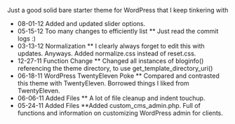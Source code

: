 Just a good solid bare starter theme for WordPress that I keep tinkering with

* 08-01-12 Added and updated slider options.
* 05-15-12 Too many changes to efficiently list
** Just read the commit logs :)
* 03-13-12 Normalization
** I clearly always forget to edit this with updates. Anyways. Added normalize.css instead of reset.css.
* 12-27-11 Function Change
** Changed all instances of bloginfo() referencing the theme directory, to use get_template_directory_uri()
* 06-18-11 WordPress TwentyEleven Poke
** Compared and contrasted this theme with TwentyEleven. Borrowed things I liked from TwentyEleven.
* 06-06-11 Added Files
** A lot of file cleanup and indent touchup.
* 05-24-11 Added Files
**Added custom_cms_admin.php. Full of functions and information on customizing WordPress admin for clients.